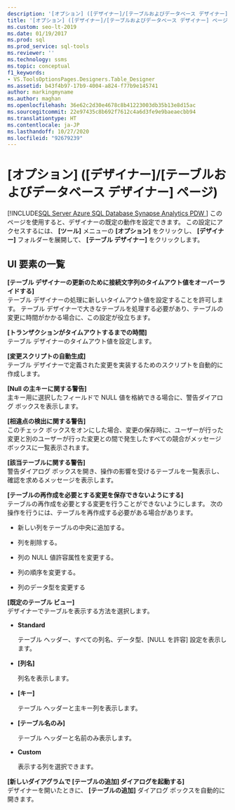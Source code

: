 ```yaml
---
description: '[オプション] ([デザイナー]/[テーブルおよびデータベース デザイナー] ページ)'
title: '[オプション] ([デザイナー]/[テーブルおよびデータベース デザイナー] ページ)'
ms.custom: seo-lt-2019
ms.date: 01/19/2017
ms.prod: sql
ms.prod_service: sql-tools
ms.reviewer: ''
ms.technology: ssms
ms.topic: conceptual
f1_keywords:
- VS.ToolsOptionsPages.Designers.Table_Designer
ms.assetid: b43f4b97-17b9-4004-a824-f77b9e145741
author: markingmyname
ms.author: maghan
ms.openlocfilehash: 36e62c2d30e4678c8b41223003db35b13e8d15ac
ms.sourcegitcommit: 22e97435c8b692f7612c4a6d3fe9e9baeaecbb94
ms.translationtype: HT
ms.contentlocale: ja-JP
ms.lasthandoff: 10/27/2020
ms.locfileid: "92679239"
---
```

# <a name="options-designers---table-and-database-designers-page"></a>[オプション] ([デザイナー]/[テーブルおよびデータベース デザイナー] ページ)
[!INCLUDE[SQL Server Azure SQL Database Synapse Analytics PDW ](../../includes/applies-to-version/sql-asdb-asdbmi-asa-pdw.md)]
このページを使用すると、デザイナーの既定の動作を設定できます。 この設定にアクセスするには、 **[ツール]** メニューの **[オプション]** をクリックし、 **[デザイナー]** フォルダーを展開して、 **[テーブル デザイナー]** をクリックします。  
  
## <a name="ui-element-list"></a>UI 要素の一覧  
**[テーブル デザイナーの更新のために接続文字列のタイムアウト値をオーバーライドする]**  
テーブル デザイナーの処理に新しいタイムアウト値を設定することを許可します。 テーブル デザイナーで大きなテーブルを処理する必要があり、テーブルの変更に時間がかかる場合に、この設定が役立ちます。  
  
**[トランザクションがタイムアウトするまでの時間]**  
テーブル デザイナーのタイムアウト値を設定します。  
  
**[変更スクリプトの自動生成]**  
テーブル デザイナーで定義された変更を実装するためのスクリプトを自動的に作成します。  
  
**[Null の主キーに関する警告]**  
主キー用に選択したフィールドで NULL 値を格納できる場合に、警告ダイアログ ボックスを表示します。  
  
**[相違点の検出に関する警告]**  
このチェック ボックスをオンにした場合、変更の保存時に、ユーザーが行った変更と別のユーザーが行った変更との間で発生したすべての競合がメッセージ ボックスに一覧表示されます。  
  
**[該当テーブルに関する警告]**  
警告ダイアログ ボックスを開き、操作の影響を受けるテーブルを一覧表示し、確認を求めるメッセージを表示します。  
  
**[テーブルの再作成を必要とする変更を保存できないようにする]**  
テーブルの再作成を必要とする変更を行うことができないようにします。 次の操作を行うには、テーブルを再作成する必要がある場合があります。  
  
-   新しい列をテーブルの中央に追加する。  
  
-   列を削除する。  
  
-   列の NULL 値許容属性を変更する。  
  
-   列の順序を変更する。  
  
-   列のデータ型を変更する  
  
**[既定のテーブル ビュー]**  
デザイナーでテーブルを表示する方法を選択します。  
  
-   **Standard**  
  
    テーブル ヘッダー、すべての列名、データ型、[NULL を許容] 設定を表示します。  
  
-   **[列名]**  
  
    列名を表示します。  
  
-   **[キー]**  
  
    テーブル ヘッダーと主キー列を表示します。  
  
-   **[テーブル名のみ]**  
  
    テーブル ヘッダーと名前のみ表示します。  
  
-   **Custom**  
  
    表示する列を選択できます。  
  
**[新しいダイアグラムで [テーブルの追加] ダイアログを起動する]**  
デザイナーを開いたときに、 **[テーブルの追加]** ダイアログ ボックスを自動的に開きます。  
  
